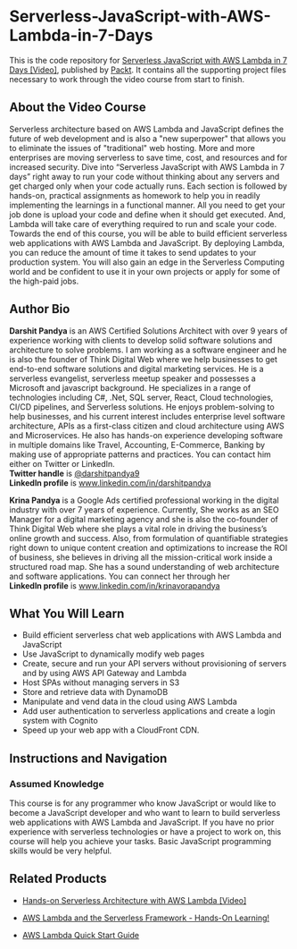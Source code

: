 # Serverless-JavaScript-with-AWS-Lambda-in-7-Days

This is the code repository for [Serverless JavaScript with AWS Lambda in 7 Days [Video]](https://prod.packtpub.com/in//web-development/serverless-javascript-aws-lambda-7-days-video), published by [Packt](https://www.packtpub.com/). It contains all the supporting project files necessary to work through the video course from start to finish.

## About the Video Course
Serverless architecture based on AWS Lambda and JavaScript defines the future of web development and is also a "new superpower" that allows you to eliminate the issues of "traditional" web hosting. More and more enterprises are moving serverless to save time, cost, and resources and for increased security. 
Dive into “Serverless JavaScript with AWS Lambda in 7 days” right away to run your code without thinking about any servers and get charged only when your code actually runs. Each section is followed by hands-on, practical assignments as homework to help you in readily implementing the learnings in a functional manner. All you need to get your job done is upload your code and define when it should get executed. And, Lambda will take care of everything required to run and scale your code.
Towards the end of this course, you will be able to build efficient serverless web applications with AWS Lambda and JavaScript. By deploying Lambda, you can reduce the amount of time it takes to send updates to your production system. You will also gain an edge in the Serverless Computing world and be confident to use it in your own projects or apply for some of the high-paid jobs. 

## Author Bio
<b>Darshit Pandya</b> is an AWS Certified Solutions Architect with over 9 years of experience working with clients to develop solid software solutions and architecture to solve problems.
I am working as a software engineer and he is also the founder of Think Digital Web where we help businesses to get end-to-end software solutions and digital marketing services. 
He is a serverless evangelist, serverless meetup speaker and possesses a Microsoft and javascript background. He specializes in a range of technologies including C#, .Net, SQL server, React, Cloud technologies, CI/CD pipelines, and Serverless solutions.
He enjoys problem-solving to help businesses, and his current interest includes enterprise level software architecture, APIs as a first-class citizen and cloud architecture using AWS and Microservices.
He also has hands-on experience developing software in multiple domains like Travel, Accounting, E-Commerce, Banking by making use of appropriate patterns and practices. 
You can contact him either on Twitter or LinkedIn.<br/>
<b>Twitter handle</b> is <a href="https://twitter.com/darshitpandya9" rel="nofollow">@darshitpandya9</a><br/>
<b>LinkedIn profile</b> is www.linkedin.com/in/darshitpandya

<b>Krina Pandya</b> is a Google Ads certified professional working in the digital industry with over 7 years of experience. Currently, She works as an SEO Manager for a digital marketing agency and she is also the co-founder of Think Digital Web where she plays a vital role in driving the business’s online growth and success.
Also, from formulation of quantifiable strategies right down to unique content creation and optimizations to increase the ROI of business, she believes in driving all the mission-critical work inside a structured road map. She has a sound understanding of web architecture and software applications. You can connect her through her <br/>
<b>LinkedIn profile</b> is www.linkedin.com/in/krinavorapandya

<H2>What You Will Learn</H2>
<DIV class=book-info-will-learn-text>
<UL>
<LI>Build efficient serverless chat web applications with AWS Lambda and JavaScript
<LI>Use JavaScript to dynamically modify web pages
<LI>Create, secure and run your API servers without provisioning of servers and by using AWS API Gateway and Lambda
<LI>Host SPAs without managing servers in S3
<LI>Store and retrieve data with DynamoDB
<LI>Manipulate and vend data in the cloud using AWS Lambda
<LI>Add user authentication to serverless applications and create a login system with Cognito
<LI>Speed up your web app with a CloudFront CDN.
</LI></UL></DIV>

## Instructions and Navigation
### Assumed Knowledge
This course is for any programmer who know JavaScript or would like to become a JavaScript developer and who want to learn to build serverless web applications with AWS Lambda and JavaScript. If you have no prior experience with serverless technologies or have a project to work on, this course will help you achieve your tasks. Basic JavaScript programming skills would be very helpful.

## Related Products
* [Hands-on Serverless Architecture with AWS Lambda [Video]](https://prod.packtpub.com/in/virtualization-and-cloud/hands-serverless-architecture-aws-lambda-video)

* [AWS Lambda and the Serverless Framework - Hands-On Learning!](https://prod.packtpub.com/in/networking-and-servers/aws-lambda-and-serverless-framework-hands-learning)

* [AWS Lambda Quick Start Guide](https://prod.packtpub.com/in/virtualization-and-cloud/aws-lambda-quick-start-guide)
